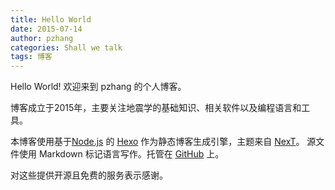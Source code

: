 ```yaml
---
title: Hello World
date: 2015-07-14
author: pzhang
categories: Shall we talk
tags: 博客
---
```


Hello World! 欢迎来到 pzhang 的个人博客。

博客成立于2015年，主要关注地震学的基础知识、相关软件以及编程语言和工具。

<!--more-->

本博客使用基于[Node.js][] 的 [Hexo][] 作为静态博客生成引擎，主题来自 [NexT][]。
源文件使用 Markdown 标记语言写作。托管在 [GitHub][] 上。

对这些提供开源且免费的服务表示感谢。

[Node.js]: https://nodejs.org
[Hexo]: https://hexo.io
[NexT]: https://github.com/iissnan/hexo-theme-next
[GitHub]: https://github.com/whu-pzhang/pzhang.notes
